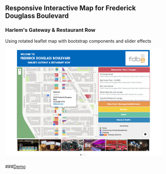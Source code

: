 ## Responsive Interactive Map for Frederick Douglass Boulevard
### Harlem's Gateway & Restaurant Row

Using rotated leaflet map with bootstrap components and slider effects

<kbd><a href="https://livenlulu.github.io/fdbs3/debug/rotate/fdbs.html"><img src="debug/rotate/img/fdbs.png" style="max-width:100%;"/></a></kbd><br>

###[Demo](https://livenlulu.github.io/fdbs3/debug/rotate/fdbs.html)